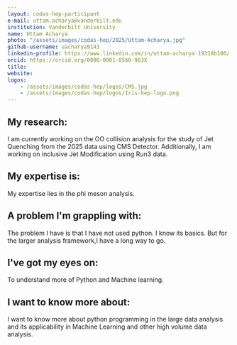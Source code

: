 ```yaml
---
layout: codas-hep-participant
e-mail: uttam.acharya@vanderbilt.edu
institution: Vanderbilt University
name: Uttam Acharya
photo: "/assets/images/codas-hep/2025/Uttam-Acharya.jpg"
github-username: uacharya9143
linkedin-profile: https://www.linkedin.com/in/uttam-acharya-19318b180/
orcid: https://orcid.org/0000-0001-8560-963X
title:
website:
logos:
    - /assets/images/codas-hep/logos/CMS.jpg
    - /assets/images/codas-hep/logos/Iris-hep-logo.png
---
```


## My research:
I am currently working on the OO collision analysis for the study of Jet Quenching from the 2025 data using CMS Detector. Additionally, I am working on inclusive Jet Modification using Run3 data.

## My expertise is:
My expertise lies in the phi meson analysis.

## A problem I'm grappling with:
The problem I have is that I have not used python. I know its basics. But for the larger analysis framework,I have a long way to go.

## I've got my eyes on:
To understand more of Python and Machine learning.

## I want to know more about:
I want to know more about python programming in the large data analysis and its applicability in Machine Learning and other high volume data analysis.
